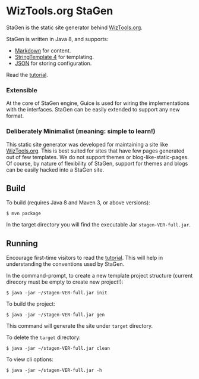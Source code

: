 # WizTools.org StaGen

StaGen is the static site generator behind [WizTools.org](http://www.wiztools.org/).

StaGen is written in Java 8, and supports:

* [Markdown](https://daringfireball.net/projects/markdown/) for content.
* [StringTemplate 4](http://www.stringtemplate.org/) for templating.
* [JSON](http://www.json.org/) for storing configuration.

Read the [tutorial](https://github.com/wiztools/stagen/wiki/Tutorial).

### Extensible

At the core of StaGen engine, Guice is used for wiring the implementations with the interfaces. StaGen can be easily extended to support any new format.

### Deliberately Minimalist (meaning: simple to learn!)

This static site generator was developed for maintaining a site like [WizTools.org](http://www.wiztools.org/). This is best suited for sites that have few pages generated out of few templates. We do not support themes or blog-like-static-pages. Of course, by nature of flexibility of StaGen, support for themes and blogs can be easily hacked into a StaGen site.

## Build

To build (requires Java 8 and Maven 3, or above versions):

    $ mvn package

In the target directory you will find the executable Jar `stagen-VER-full.jar`.

## Running

Encourage first-time visitors to read the [tutorial](https://github.com/wiztools/stagen/wiki/Tutorial). This will help in understanding the conventions used by StaGen.

In the command-prompt, to create a new template project structure (current direcory must be empty to create new project!):

    $ java -jar ~/stagen-VER-full.jar init

To build the project:

    $ java -jar ~/stagen-VER-full.jar gen

This command will generate the site under `target` directory.

To delete the `target` directory:

    $ java -jar ~/stagen-VER-full.jar clean

To view cli options:

    $ java -jar ~/stagen-VER-full.jar -h

